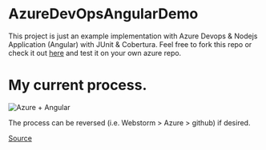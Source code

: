 # AzureDevOpsAngularDemo

This project is just an example implementation with Azure Devops & Nodejs Application (Angular) with JUnit & Cobertura.
Feel free to fork this repo or check it out [here](https://dev.azure.com/dbma-dev/AzureDevOpsAngular) and test it on your own azure repo.

# My current process.
![Azure + Angular](http://dmartinez.dbma-dev.com/img/azure-angular.png)

The process can be reversed (i.e. Webstorm > Azure > github) if desired.

[Source](https://dev.to/thisdotmedia/continuously-integrating-angular-with-azure-devops-2k9l)
